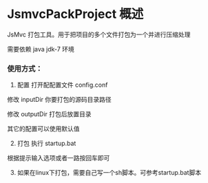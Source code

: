 JsmvcPackProject 概述
=====

JsMvc 打包工具。用于把项目的多个文件打包为一个并进行压缩处理

需要依赖 java jdk-7 环境

### 使用方式：
1. 配置
  打开配配置文件  config.conf

  修改 inputDir 你要打包的源码目录路径

  修改 outputDir 打包后放置目录

  其它的配置可以使用默认值

2. 打包
  执行 startup.bat

  根据提示输入选项或者一路按回车即可

3. 如果在linux下打包，需要自己写一个sh脚本。可参考startup.bat脚本
